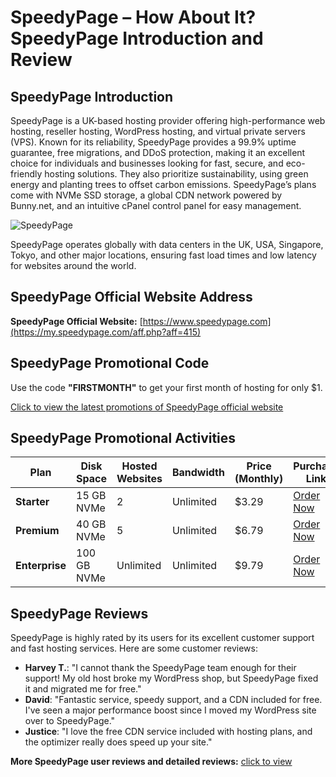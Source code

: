 # SpeedyPage – How About It? SpeedyPage Introduction and Review

## SpeedyPage Introduction
SpeedyPage is a UK-based hosting provider offering high-performance web hosting, reseller hosting, WordPress hosting, and virtual private servers (VPS). Known for its reliability, SpeedyPage provides a 99.9% uptime guarantee, free migrations, and DDoS protection, making it an excellent choice for individuals and businesses looking for fast, secure, and eco-friendly hosting solutions. They also prioritize sustainability, using green energy and planting trees to offset carbon emissions. SpeedyPage’s plans come with NVMe SSD storage, a global CDN network powered by Bunny.net, and an intuitive cPanel control panel for easy management.

![SpeedyPage](https://github.com/user-attachments/assets/046ecb8e-52c3-4b78-93d1-af4a2b3bf605)

SpeedyPage operates globally with data centers in the UK, USA, Singapore, Tokyo, and other major locations, ensuring fast load times and low latency for websites around the world.

## SpeedyPage Official Website Address
**SpeedyPage Official Website:** [https://www.speedypage.com](https://my.speedypage.com/aff.php?aff=415)

## SpeedyPage Promotional Code
Use the code **"FIRSTMONTH"** to get your first month of hosting for only $1.

[Click to view the latest promotions of SpeedyPage official website](https://my.speedypage.com/aff.php?aff=415)

## SpeedyPage Promotional Activities

| Plan        | Disk Space | Hosted Websites | Bandwidth       | Price (Monthly) | Purchase Link                          |
|-------------|------------|-----------------|-----------------|-----------------|----------------------------------------|
| **Starter** | 15 GB NVMe | 2               | Unlimited        | $3.29           | [Order Now](https://my.speedypage.com/aff.php?aff=415) |
| **Premium** | 40 GB NVMe | 5               | Unlimited        | $6.79           | [Order Now](https://my.speedypage.com/aff.php?aff=415) |
| **Enterprise** | 100 GB NVMe | Unlimited      | Unlimited        | $9.79           | [Order Now](https://my.speedypage.com/aff.php?aff=415) |

## SpeedyPage Reviews
SpeedyPage is highly rated by its users for its excellent customer support and fast hosting services. Here are some customer reviews:

- **Harvey T.**: "I cannot thank the SpeedyPage team enough for their support! My old host broke my WordPress shop, but SpeedyPage fixed it and migrated me for free."
- **David**: "Fantastic service, speedy support, and a CDN included for free. I've seen a major performance boost since I moved my WordPress site over to SpeedyPage."
- **Justice**: "I love the free CDN service included with hosting plans, and the optimizer really does speed up your site."

**More SpeedyPage user reviews and detailed reviews:** [click to view](https://my.speedypage.com/aff.php?aff=415)
